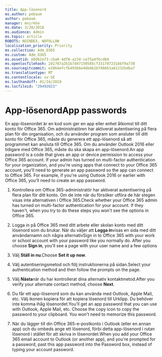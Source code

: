 ```yaml
---
title: App-lösenord
ms.author: pebaum
author: pebaum
manager: mnirkhe
ms.date: 3/20/2018
ms.audience: Admin
ms.topic: article
ROBOTS: NOINDEX, NOFOLLOW
localization_priority: Priority
ms.collection: Adm_O365
ms.custom: Adm_O365
ms.assetid: e0d62ef3-cba0-4df8-a234-ce75a4f6cd84
ms.openlocfilehash: 2d1707a2b1b7d47150585cf331707231bbf9a738
ms.sourcegitcommit: e2864efcfb493b6e46b662b746661a61232bdba7
ms.translationtype: MT
ms.contentlocale: sv-SE
ms.lasthandoff: 01/24/2019
ms.locfileid: "29492023"
---
```

# <a name="app-passwords"></a><span data-ttu-id="f828c-102">App-lösenord</span><span class="sxs-lookup"><span data-stu-id="f828c-102">App passwords</span></span>

<span data-ttu-id="f828c-p101">En app-lösenordet är en kod som ger en app eller enhet åtkomst till ditt konto för Office 365. Om administratören har aktiverat autentisering på flera plan för din organisation, och du använder program som ansluter till ditt konto för Office 365, måste du generera ett app-lösenord så att programmet kan ansluta till Office 365. Om du använder Outlook 2016 eller tidigare med Office 365, måste du ska skapa en app-lösenord.</span><span class="sxs-lookup"><span data-stu-id="f828c-p101">An app password is a code that gives an app or device permission to access your Office 365 account. If your admin has turned on multi-factor authentication for your organization, and you're using apps that connect to your Office 365 account, you'll need to generate an app password so the app can connect to Office 365. For example, if you're using Outlook 2016 or earlier with Office 365, you'll need to create an app password.</span></span>
  
1. <span data-ttu-id="f828c-p102">Kontrollera om Office 365-administratör har aktiverat autentisering på flera plan för ditt konto. Om de inte när du försöker utföra de här stegen visas inte alternativen i Office 365.</span><span class="sxs-lookup"><span data-stu-id="f828c-p102">Check whether your Office 365 admin has turned on multi-factor authentication for your account. If they haven't, when you try to do these steps you won't see the options in Office 365.</span></span>
    
2. <span data-ttu-id="f828c-p103">Logga in på Office 365 med ditt arbete eller skolan konto med ditt lösenord som du brukar. När du väljer att **Logga in**visas en sida med ditt användarnamn och några alternativ</span><span class="sxs-lookup"><span data-stu-id="f828c-p103">Sign in to Office 365 with your work or school account with your password like you normally do. After you choose **Sign in**, you'll see a page with your user name and a few options</span></span> 
    
3. <span data-ttu-id="f828c-110">Välj **Ställ in nu**.</span><span class="sxs-lookup"><span data-stu-id="f828c-110">Choose **Set it up now**.</span></span> 
    
4. <span data-ttu-id="f828c-111">Välj autentiseringsmetod och följ instruktionerna på sidan.</span><span class="sxs-lookup"><span data-stu-id="f828c-111">Select your authentication method and then follow the prompts on the page.</span></span>
    
5. <span data-ttu-id="f828c-112">Välj **Nästa**när du har kontrollerat dina alternativ kontaktmetod.</span><span class="sxs-lookup"><span data-stu-id="f828c-112">After you verify your alternate contact method, choose **Next**.</span></span> 
    
6. <span data-ttu-id="f828c-p104">Du får ett app-lösenord som du kan använda med Outlook, Apple Mail, etc. Välj ikonen kopiera för att kopiera lösenord till Urklipp. Du behöver inte komma ihåg lösenordet.</span><span class="sxs-lookup"><span data-stu-id="f828c-p104">You'll get an app password that you can use with Outlook, Apple Mail, etc. Choose the copy icon to copy the password to your clipboard. You won't need to memorize this password.</span></span> 
    
7. <span data-ttu-id="f828c-115">När du lägger till din Office 365-e-postkonto i Outlook (eller en annan app) och du ombeds ange ett lösenord, förbi detta app-lösenord i rutan lösenord i stället för att skriva in lösenordet.</span><span class="sxs-lookup"><span data-stu-id="f828c-115">When you add your Office 365 email account to Outlook (or another app), and you're prompted for a password, past this app password into the Password box, instead of typing your account password.</span></span> 
    

